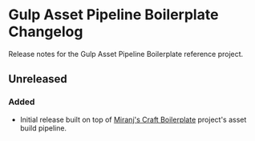 # Gulp Asset Pipeline Boilerplate Changelog

Release notes for the Gulp Asset Pipeline Boilerplate reference project.

## Unreleased

### Added
- Initial release built on top of [Miranj's Craft Boilerplate](https://github.com/miranj/craft-boilerplate/) project's asset build pipeline.

